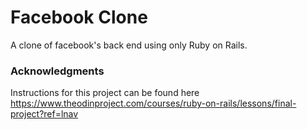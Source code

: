# Facebook Clone

A clone of facebook's back end using only Ruby on Rails.

### Acknowledgments

Instructions for this project can be found here https://www.theodinproject.com/courses/ruby-on-rails/lessons/final-project?ref=lnav
